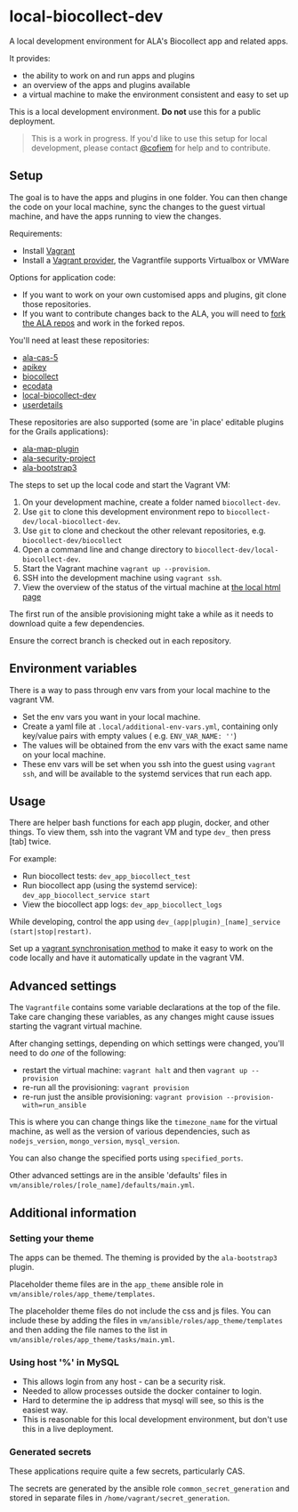 # local-biocollect-dev
A local development environment for ALA's Biocollect app and related apps.

It provides:

- the ability to work on and run apps and plugins
- an overview of the apps and plugins available
- a virtual machine to make the environment consistent and easy to set up

This is a local development environment.
**Do not** use this for a public deployment.

> This is a work in progress. If you'd like to use this setup for local development, 
> please contact [@cofiem](https://github.com/cofiem) for help and to contribute.

## Setup

The goal is to have the apps and plugins in one folder.
You can then change the code on your local machine, sync the changes to the guest virtual machine,
and have the apps running to view the changes.

Requirements:

- Install [Vagrant](https://developer.hashicorp.com/vagrant/docs/installation)
- Install a [Vagrant provider](https://developer.hashicorp.com/vagrant/docs/providers), the Vagrantfile supports Virtualbox or VMWare

Options for application code:

- If you want to work on your own customised apps and plugins, git clone those repositories.
- If you want to contribute changes back to the ALA, you will need
  to [fork the ALA repos](https://docs.github.com/en/pull-requests/collaborating-with-pull-requests/working-with-forks/about-forks)
  and work in the forked repos.

You'll need at least these repositories:

- [ala-cas-5](https://github.com/AtlasOfLivingAustralia/ala-cas-5)
- [apikey](https://github.com/AtlasOfLivingAustralia/apikey)
- [biocollect](https://github.com/AtlasOfLivingAustralia/biocollect)
- [ecodata](https://github.com/AtlasOfLivingAustralia/ecodata)
- [local-biocollect-dev](https://github.com/qcif/local-biocollect-dev)
- [userdetails](https://github.com/AtlasOfLivingAustralia/userdetails)

These repositories are also supported (some are 'in place' editable plugins for the Grails applications):

- [ala-map-plugin](https://github.com/AtlasOfLivingAustralia/ala-map-plugin)
- [ala-security-project](https://github.com/AtlasOfLivingAustralia/ala-security-project)
- [ala-bootstrap3](https://github.com/AtlasOfLivingAustralia/ala-bootstrap3)

The steps to set up the local code and start the Vagrant VM:

1. On your development machine, create a folder named `biocollect-dev`.
2. Use `git` to clone this development environment repo to `biocollect-dev/local-biocollect-dev`.
3. Use `git` to clone and checkout the other relevant repositories, e.g. `biocollect-dev/biocollect`
4. Open a command line and change directory to `biocollect-dev/local-biocollect-dev`.
5. Start the Vagrant machine `vagrant up --provision`.
6. SSH into the development machine using `vagrant ssh`.
7. View the overview of the status of the virtual machine at [the local html page](http://localhost:8880)

The first run of the ansible provisioning might take a while as it needs to download quite a few dependencies.

Ensure the correct branch is checked out in each repository.

## Environment variables

There is a way to pass through env vars from your local machine to the vagrant VM.

- Set the env vars you want in your local machine.
- Create a yaml file at `.local/additional-env-vars.yml`, containing only key/value pairs with empty values (
  e.g. `ENV_VAR_NAME: ''`)
- The values will be obtained from the env vars with the exact same name on your local machine.
- These env vars will be set when you ssh into the guest using `vagrant ssh`, and will be available to the systemd services that run each app.


## Usage

There are helper bash functions for each app plugin, docker, and other things.
To view them, ssh into the vagrant VM and type `dev_` then press [tab] twice.

For example:

- Run biocollect tests: `dev_app_biocollect_test`
- Run biocollect app (using the systemd service): `dev_app_biocollect_service start`
- View the biocollect app logs: `dev_app_biocollect_logs`

While developing, control the app using `dev_(app|plugin)_[name]_service (start|stop|restart)`.

Set up a [vagrant synchronisation method](https://developer.hashicorp.com/vagrant/docs/synced-folders) to make it easy
to work on the code locally
and have it automatically update in the vagrant VM.

## Advanced settings

The `Vagrantfile` contains some variable declarations at the top of the file.
Take care changing these variables, as any changes might cause issues starting the vagrant virtual machine.

After changing settings, depending on which settings were changed, you'll need to do *one* of the following:

- restart the virtual machine: `vagrant halt` and then `vagrant up --provision`
- re-run all the provisioning: `vagrant provision`
- re-run just the ansible provisioning: `vagrant provision --provision-with=run_ansible`

This is where you can change things like the `timezone_name` for the virtual machine,
as well as the version of various dependencies, such as `nodejs_version`, `mongo_version`, `mysql_version`.

You can also change the specified ports using `specified_ports`.

Other advanced settings are in the ansible 'defaults' files in `vm/ansible/roles/[role_name]/defaults/main.yml`.

## Additional information

### Setting your theme

The apps can be themed. The theming is provided by the `ala-bootstrap3` plugin.

Placeholder theme files are in the `app_theme` ansible role in `vm/ansible/roles/app_theme/templates`.

The placeholder theme files do not include the css and js files.
You can include these by adding the files in `vm/ansible/roles/app_theme/templates` 
and then adding the file names to the list in `vm/ansible/roles/app_theme/tasks/main.yml`.

### Using host '%' in MySQL

- This allows login from any host - can be a security risk.
- Needed to allow processes outside the docker container to login.
- Hard to determine the ip address that mysql will see, so this is the easiest way.
- This is reasonable for this local development environment, but don't use this in a live deployment.

### Generated secrets

These applications require quite a few secrets, particularly CAS.

The secrets are generated by the ansible role `common_secret_generation` 
and stored in separate files in `/home/vagrant/secret_generation`.
